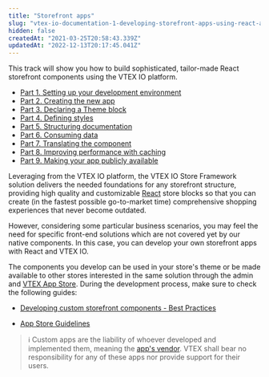 ```yaml
---
title: "Storefront apps"
slug: "vtex-io-documentation-1-developing-storefront-apps-using-react-and-vtex-io"
hidden: false
createdAt: "2021-03-25T20:58:43.339Z"
updatedAt: "2022-12-13T20:17:45.041Z"
---
```

This track will show you how to build sophisticated, tailor-made React storefront components using the VTEX IO platform.

- [Part 1. Setting up your development environment](https://developers.vtex.com/docs/guides/vtex-io-documentation-2-basic-development-setup-in-vtex-io)
- [Part 2. Creating the new app](https://developers.vtex.com/docs/guides/vtex-io-documentation-3-creating-the-new-app)
- [Part 3. Declaring a Theme block](https://developers.vtex.com/docs/guides/vtex-io-documentation-4-declaring-a-theme-block)
- [Part 4. Defining styles](https://developers.vtex.com/docs/guides/vtex-io-documentation-5-defining-styles)
- [Part 5. Structuring documentation](https://developers.vtex.com/docs/guides/vtex-io-documentation-6-structuring-documentation)
- [Part 6. Consuming data](https://developers.vtex.com/docs/guides/vtex-io-documentation-7-consuming-data)
- [Part 7. Translating the component](https://developers.vtex.com/docs/guides/vtex-io-documentation-8-translating-the-component)
- [Part 8. Improving performance with caching](https://developers.vtex.com/docs/guides/vtex-io-documentation-9-improving-performance-with-caching)
- [Part 9. Making your app publicly available](https://developers.vtex.com/docs/guides/vtex-io-documentation-10-making-your-app-publicly-available)

Leveraging from the VTEX IO platform, the VTEX IO Store Framework solution delivers the needed foundations for any storefront structure, providing high quality and customizable [React](https://reactjs.org/) store blocks so that you can create (in the fastest possible go-to-market time) comprehensive shopping experiences that never become outdated.

However, considering some particular business scenarios, you may feel the need for specific front-end solutions which are not covered yet by our native components. In this case, you can develop your own storefront apps with React and VTEX IO.

The components you develop can be used in your store's theme or be made available to other stores interested in the same solution through the admin and [VTEX App Store](https://apps.vtex.com/). During the development process, make sure to check the following guides:

- [Developing custom storefront components - Best Practices](https://developers.vtex.com/docs/guides/vtex-io-documentation-developing-custom-storefront-components)

- [App Store Guidelines](https://developers.vtex.com/docs/guides/vtex-io-documentation-homologation-requirements-for-vtex-app-store)

> ℹ️  Custom apps are the liability of whoever developed and implemented them, meaning the [app's vendor](https://developers.vtex.com/docs/guides/vtex-io-documentation-manifest#vendor). VTEX shall bear no responsibility for any of these apps nor provide support for their users.
